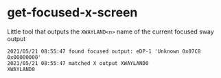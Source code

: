 # get-focused-x-screen

Little tool that outputs the `XWAYLAND<n>` name of the current focused sway output

```console
2021/05/21 08:55:47 found focused output: eDP-1 'Unknown 0x07C8 0x00000000'
2021/05/21 08:55:47 matched X output XWAYLAND0
XWAYLAND0
```
